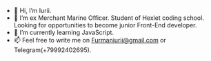 - 👋 Hi, I’m Iurii.
- 👀 I’m ex Merchant Marine Officer. Student of Hexlet coding school. Looking for opportunities to become junior Front-End developer. 
- 🌱 I’m currently learning JavaScript.
- 📫 Feel free to write me on Furmaniurii@gmail.com or Telegram(+79992402695).
